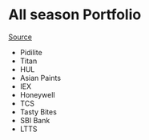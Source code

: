 # All season Portfolio
[Source](https://twitter.com/MomentumTraderz/status/1386002442291007493?s=20)

- Pidilite
- Titan
- HUL
- Asian Paints
- IEX
- Honeywell
- TCS
- Tasty Bites
- SBI Bank
- LTTS


<!--stackedit_data:
eyJoaXN0b3J5IjpbNzAzNjQwMDg1LC0xMjQzNjgxMzUxXX0=
-->